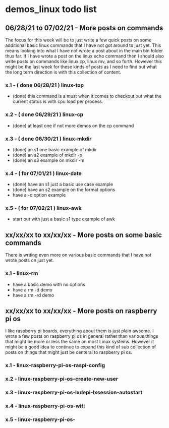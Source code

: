 # demos_linux todo list





## 06/28/21 to 07/02/21 - More posts on commands

The focus for this week will be to just write a few quick posts on some additional basic linux commands that I have not got around to just yet. This means looking into what I have not wrote a post about in the main bin folder thus far. If I have wrote a post on the linux echo command then I should also write posts on commands like linux cp, linux mv, and so forth. However this might be the last week for these kinds of posts as I need to find out what the long term direction is with this collection of content.

### x.1 - ( done 06/28/21 ) linux-top
* (done) this command is a must when it comes to checkout out what the current status is with cpu load per process.

### x.2 - ( done 06/29/21 ) linux-cp
* (done) at least one if not more demos on the cp command

### x.3 - ( done 06/30/21 ) linux-mkdir
* (done) an s1 one basic example of mkdir
* (done) an s2 example of mkdir -p
* (done) an s3 example on mkdir -m

### x.4 - ( for 07/01/21 ) linux-date
* (done) have an s1 just a basic use case example
* (done) have an s2 example on the format options
* have a -d option example

### x.5 - ( for 07/02/21 ) linux-awk
* start out with just a basic s1 type example of awk





## xx/xx/xx to xx/xx/xx - More posts on some basic commands

There is writing even more on various basic commands that I have not wrote posts on just yet.

### x.1 - linux-rm
* have a basic demo with no options
* have a rm -d demo
* have a rm -rd demo





## xx/xx/xx to xx/xx/xx - More posts on raspberry pi os

I like raspberry pi boards, everything about them is just plain awsome. I wrote a few posts on raspberry pi os in general rather than various things that might be more or less the same on most Linux systems. However it might be a good idea to continue to expand this kind of sub collection of posts on things that might just be centeral to raspberry pi os.

### x.1 - linux-raspberry-pi-os-raspi-config

### x.2 - linux-raspberry-pi-os-create-new-user

### x.3 - linux-raspberry-pi-os-lxdepi-lxsession-autostart

### x.4 - linux-raspberry-pi-os-wifi

### x.5 - linux-raspberry-pi-os-

